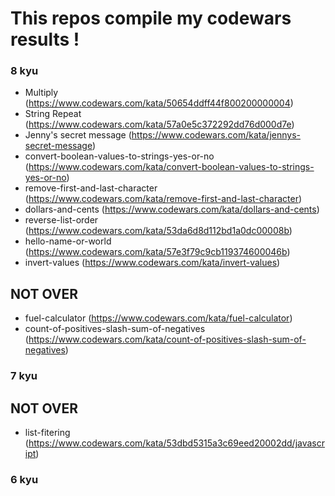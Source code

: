 # This repos compile my codewars results !

### 8 kyu

- Multiply (https://www.codewars.com/kata/50654ddff44f800200000004)
- String Repeat (https://www.codewars.com/kata/57a0e5c372292dd76d000d7e)
- Jenny's secret message (https://www.codewars.com/kata/jennys-secret-message)
- convert-boolean-values-to-strings-yes-or-no (https://www.codewars.com/kata/convert-boolean-values-to-strings-yes-or-no)
- remove-first-and-last-character (https://www.codewars.com/kata/remove-first-and-last-character)
- dollars-and-cents (https://www.codewars.com/kata/dollars-and-cents)
- reverse-list-order (https://www.codewars.com/kata/53da6d8d112bd1a0dc00008b)
- hello-name-or-world (https://www.codewars.com/kata/57e3f79c9cb119374600046b)
- invert-values (https://www.codewars.com/kata/invert-values)

## NOT OVER

- fuel-calculator (https://www.codewars.com/kata/fuel-calculator)
- count-of-positives-slash-sum-of-negatives (https://www.codewars.com/kata/count-of-positives-slash-sum-of-negatives)

### 7 kyu

## NOT OVER

- list-fitering (https://www.codewars.com/kata/53dbd5315a3c69eed20002dd/javascript)

### 6 kyu

